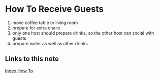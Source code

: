 # How To Receive Guests

1. move coffee table to living room
1. prepare for extra chairs
1. only one host should prepare drinks, so the other host can social with guests
1. prepare water as well as other drinks
## Links to this note

[Index How To](index-how-to.md)

